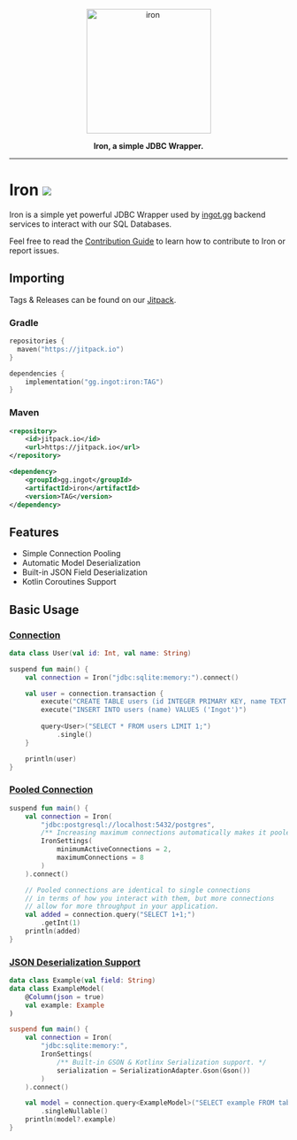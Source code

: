 <a href="https://ingot.gg/">
    <p align="center">
        <img width="225" height="225" src="https://raw.githubusercontent.com/IngotGG/branding/master/branding.svg" alt="iron"/>
    </p>
</a>

<p align="center">
    <strong>Iron, a simple JDBC Wrapper.</strong>
</p>

--- 

# Iron [![](https://jitpack.io/v/gg.ingot/iron.svg)](https://jitpack.io/#gg.ingot/iron)

Iron is a simple yet powerful JDBC Wrapper used by [ingot.gg](https://ingot.gg) backend services to interact
with our SQL Databases.

Feel free to read the [Contribution Guide](https://github.com/IngotGG/iron/blob/master/CONTRIBUTING.md) to learn how to contribute to Iron or report issues.

## Importing

Tags & Releases can be found on our [Jitpack](https://jitpack.io/#gg.ingot/iron).

### Gradle

```kts
repositories {
  maven("https://jitpack.io")
}

dependencies {
    implementation("gg.ingot:iron:TAG")
}
```
### Maven
```xml
<repository>
    <id>jitpack.io</id>
    <url>https://jitpack.io</url>
</repository>

<dependency>
    <groupId>gg.ingot</groupId>
    <artifactId>iron</artifactId>
    <version>TAG</version>
</dependency>

```

## Features
* Simple Connection Pooling
* Automatic Model Deserialization
* Built-in JSON Field Deserialization
* Kotlin Coroutines Support

## Basic Usage

### [Connection](#single-connection)
```kotlin
data class User(val id: Int, val name: String)

suspend fun main() {
    val connection = Iron("jdbc:sqlite:memory:").connect()

    val user = connection.transaction {
        execute("CREATE TABLE users (id INTEGER PRIMARY KEY, name TEXT NOT NULL)")
        execute("INSERT INTO users (name) VALUES ('Ingot')")
        
        query<User>("SELECT * FROM users LIMIT 1;")
            .single()
    }

    println(user)
}
```

### [Pooled Connection](#pooled-connection)
```kotlin
suspend fun main() {
    val connection = Iron(
        "jdbc:postgresql://localhost:5432/postgres",
        /** Increasing maximum connections automatically makes it pooled. */
        IronSettings(
            minimumActiveConnections = 2,
            maximumConnections = 8
        )
    ).connect()

    // Pooled connections are identical to single connections
    // in terms of how you interact with them, but more connections
    // allow for more throughput in your application.
    val added = connection.query("SELECT 1+1;")
        .getInt(1)
    println(added)
}
```
### [JSON Deserialization Support](#json-deserde)
```kotlin
data class Example(val field: String)
data class ExampleModel(
    @Column(json = true)
    val example: Example
)

suspend fun main() {
    val connection = Iron(
        "jdbc:sqlite:memory:",
        IronSettings(
            /** Built-in GSON & Kotlinx Serialization support. */
            serialization = SerializationAdapter.Gson(Gson())
        )
    ).connect()

    val model = connection.query<ExampleModel>("SELECT example FROM table LIMIT 1;")
        .singleNullable()
    println(model?.example)
}
```